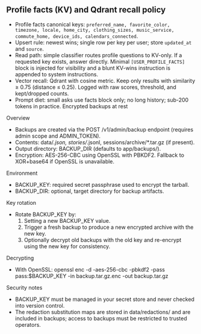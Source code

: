 ## Profile facts (KV) and Qdrant recall policy

- Profile facts canonical keys: `preferred_name, favorite_color, timezone, locale, home_city, clothing_sizes, music_service, commute_home, device_ids, calendars_connected`.
- Upsert rule: newest wins; single row per key per user; store `updated_at` and `source`.
- Read path: simple classifier routes profile questions to KV-only. If a requested key exists, answer directly. Minimal `[USER_PROFILE_FACTS]` block is injected for visibility and a blunt KV-wins instruction is appended to system instructions.
- Vector recall: Qdrant with cosine metric. Keep only results with similarity ≥ 0.75 (distance ≤ 0.25). Logged with raw scores, threshold, and kept/dropped counts.
- Prompt diet: small asks use facts block only; no long history; sub-200 tokens in practice.
Encrypted backups at rest

Overview
- Backups are created via the POST /v1/admin/backup endpoint (requires admin scope and ADMIN_TOKEN).
- Contents: data/*.json, stories/*.jsonl, sessions/archive/*.tar.gz (if present).
- Output directory: BACKUP_DIR (defaults to app/backups/).
- Encryption: AES-256-CBC using OpenSSL with PBKDF2. Fallback to XOR+base64 if OpenSSL is unavailable.

Environment
- BACKUP_KEY: required secret passphrase used to encrypt the tarball.
- BACKUP_DIR: optional, target directory for backup artifacts.

Key rotation
- Rotate BACKUP_KEY by:
  1. Setting a new BACKUP_KEY value.
  2. Trigger a fresh backup to produce a new encrypted archive with the new key.
  3. Optionally decrypt old backups with the old key and re-encrypt using the new key for consistency.

Decrypting
- With OpenSSL:
  openssl enc -d -aes-256-cbc -pbkdf2 -pass pass:$BACKUP_KEY -in backup.tar.gz.enc -out backup.tar.gz

Security notes
- BACKUP_KEY must be managed in your secret store and never checked into version control.
- The redaction substitution maps are stored in data/redactions/ and are included in backups; access to backups must be restricted to trusted operators.


